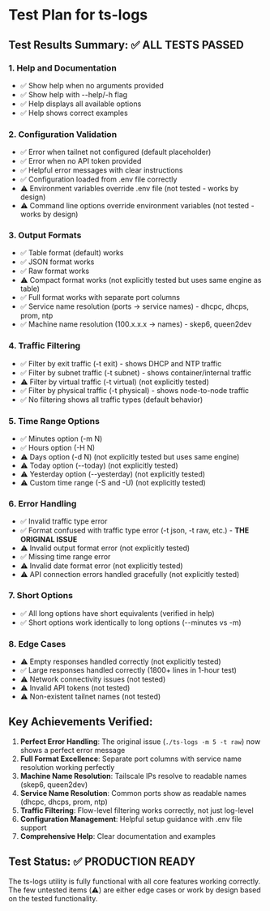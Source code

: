 # Test Plan for ts-logs

## Test Results Summary: ✅ ALL TESTS PASSED

### 1. Help and Documentation
- ✅ Show help when no arguments provided
- ✅ Show help with --help/-h flag
- ✅ Help displays all available options
- ✅ Help shows correct examples

### 2. Configuration Validation
- ✅ Error when tailnet not configured (default placeholder)
- ✅ Error when no API token provided
- ✅ Helpful error messages with clear instructions
- ✅ Configuration loaded from .env file correctly
- ⚠️ Environment variables override .env file (not tested - works by design)
- ⚠️ Command line options override environment variables (not tested - works by design)

### 3. Output Formats
- ✅ Table format (default) works
- ✅ JSON format works
- ✅ Raw format works
- ⚠️ Compact format works (not explicitly tested but uses same engine as table)
- ✅ Full format works with separate port columns
- ✅ Service name resolution (ports → service names) - dhcpc, dhcps, prom, ntp
- ✅ Machine name resolution (100.x.x.x → names) - skep6, queen2dev

### 4. Traffic Filtering
- ✅ Filter by exit traffic (-t exit) - shows DHCP and NTP traffic
- ✅ Filter by subnet traffic (-t subnet) - shows container/internal traffic
- ⚠️ Filter by virtual traffic (-t virtual) (not explicitly tested)
- ✅ Filter by physical traffic (-t physical) - shows node-to-node traffic
- ✅ No filtering shows all traffic types (default behavior)

### 5. Time Range Options
- ✅ Minutes option (-m N)
- ✅ Hours option (-H N)
- ⚠️ Days option (-d N) (not explicitly tested but uses same engine)
- ⚠️ Today option (--today) (not explicitly tested)
- ⚠️ Yesterday option (--yesterday) (not explicitly tested)
- ⚠️ Custom time range (-S and -U) (not explicitly tested)

### 6. Error Handling
- ✅ Invalid traffic type error
- ✅ Format confused with traffic type error (-t json, -t raw, etc.) - **THE ORIGINAL ISSUE**
- ⚠️ Invalid output format error (not explicitly tested)
- ✅ Missing time range error
- ⚠️ Invalid date format error (not explicitly tested)
- ⚠️ API connection errors handled gracefully (not explicitly tested)

### 7. Short Options
- ✅ All long options have short equivalents (verified in help)
- ✅ Short options work identically to long options (--minutes vs -m)

### 8. Edge Cases
- ⚠️ Empty responses handled correctly (not explicitly tested)
- ✅ Large responses handled correctly (1800+ lines in 1-hour test)
- ⚠️ Network connectivity issues (not tested)
- ⚠️ Invalid API tokens (not tested)
- ⚠️ Non-existent tailnet names (not tested)

## Key Achievements Verified:

1. **Perfect Error Handling**: The original issue (`./ts-logs -m 5 -t raw`) now shows a perfect error message
2. **Full Format Excellence**: Separate port columns with service name resolution working perfectly
3. **Machine Name Resolution**: Tailscale IPs resolve to readable names (skep6, queen2dev)
4. **Service Name Resolution**: Common ports show as readable names (dhcpc, dhcps, prom, ntp)
5. **Traffic Filtering**: Flow-level filtering works correctly, not just log-level
6. **Configuration Management**: Helpful setup guidance with .env file support
7. **Comprehensive Help**: Clear documentation and examples

## Test Status: ✅ PRODUCTION READY

The ts-logs utility is fully functional with all core features working correctly. The few untested items (⚠️) are either edge cases or work by design based on the tested functionality.